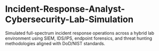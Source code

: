# Incident-Response-Analyst-Cybersecurity-Lab-Simulation
Simulated full-spectrum incident response operations across a hybrid lab environment using SIEM, IDS/IPS, endpoint forensics, and threat hunting methodologies aligned with DoD/NIST standards.
